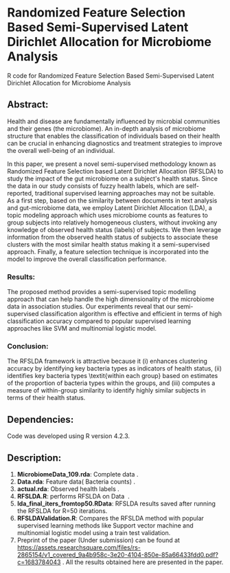 # Randomized Feature Selection Based Semi-Supervised Latent Dirichlet Allocation for Microbiome Analysis


R code for  Randomized Feature Selection Based Semi-Supervised Latent Dirichlet Allocation for Microbiome Analysis
## Abstract:
Health and disease are fundamentally influenced by microbial communities and their genes (the microbiome).
An in-depth analysis of microbiome structure that enables the classification of individuals based on their health can be crucial in enhancing diagnostics and treatment strategies to improve the overall well-being of an individual.

In this paper, we present a novel semi-supervised methodology known as Randomized Feature Selection based Latent Dirichlet Allocation (RFSLDA) to study the impact of the gut microbiome on a subject's health status. Since the data in our study consists of fuzzy health labels, which are self-reported, traditional supervised learning approaches may not be suitable. As a first step, based on the similarity between documents in text analysis and gut-microbiome data, we employ Latent Dirichlet Allocation (LDA), a topic modeling approach which uses microbiome counts as features to group subjects into relatively homogeneous clusters, without invoking any knowledge of observed health status (labels) of subjects. We then leverage information from the observed health status of subjects to  associate these clusters with the most similar health status making it a semi-supervised approach. Finally, a feature selection technique is incorporated into the model to improve the overall classification performance.

### Results:
The proposed method provides a semi-supervised topic modelling approach that can help handle the high dimensionality of the microbiome data in association studies. Our experiments reveal that our semi-supervised classification algorithm is  effective and efficient in terms of high classification accuracy compared to popular supervised learning approaches like SVM and multinomial logistic model.

### Conclusion:
The RFSLDA framework is attractive because it (i) enhances clustering accuracy by identifying key bacteria types as indicators of health status, (ii) identifies key bacteria types \textit{within each group} based on  estimates of the proportion of bacteria types within the groups,  and (iii) computes a measure of within-group similarity to identify highly similar subjects in terms of their health status. 


## Dependencies:
Code was developed using R version 4.2.3.
## Description: 
1) **MicrobiomeData_109.rda**: Complete data .
2) **Data.rda**: Feature data( Bacteria counts) .
3) **actual.rda**: Observed health labels .
4) **RFSLDA.R**: performs RFSLDA on Data  .
5) **lda_final_iters_fromtop50.RData**: RFSLDA results saved after running the RFSLDA for R=50 iterations. 
6) **RFSLDAValidation.R**: Compares the RFSLDA method with popular supervised learning methods like Support vector machine and multinomial logistic model using a train test validation.
7) Preprint of the paper (Under submission) can be found at https://assets.researchsquare.com/files/rs-2865154/v1_covered_9a4b958c-3e20-4104-850e-85a66433fdd0.pdf?c=1683784043 .
All the results obtained here are presented in the paper.






